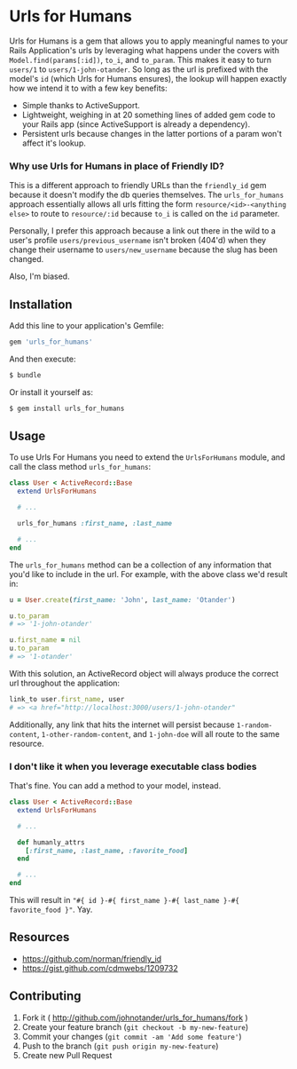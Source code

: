 # Urls for Humans

Urls for Humans is a gem that allows you to apply meaningful names to your Rails Application's urls by leveraging what happens under the covers with `Model.find(params[:id])`, `to_i`, and `to_param`. This makes it easy to turn `users/1` to `users/1-john-otander`. So long as the url is prefixed with the model's `id` (which Urls for Humans ensures), the lookup will happen exactly how we intend it to with a few key benefits:

  * Simple thanks to ActiveSupport.
  * Lightweight, weighing in at 20 something lines of added gem code to your Rails app (since ActiveSupport is already a dependency).
  * Persistent urls because changes in the latter portions of a param won't affect it's lookup.

### Why use Urls for Humans in place of Friendly ID?

This is a different approach to friendly URLs than the `friendly_id` gem because it doesn't modify the db queries themselves. The `urls_for_humans` approach essentially allows all urls fitting the form `resource/<id>-<anything else>` to route to `resource/:id` because `to_i` is called on the `id` parameter.

Personally, I prefer this approach because a link out there in the wild to a user's profile `users/previous_username` isn't broken (404'd) when they change their username to `users/new_username` because the slug has been changed.

Also, I'm biased.

## Installation

Add this line to your application's Gemfile:

```ruby
gem 'urls_for_humans'
```

And then execute:

```bash
$ bundle
```

Or install it yourself as:

```bash
$ gem install urls_for_humans
```

## Usage


To use Urls For Humans you need to extend the `UrlsForHumans` module, and call the class method `urls_for_humans`:

```ruby
class User < ActiveRecord::Base
  extend UrlsForHumans

  # ...

  urls_for_humans :first_name, :last_name

  # ...
end
```

The `urls_for_humans` method can be a collection of any information that you'd like to include in the url. For example, with the above class we'd result in:

```ruby
u = User.create(first_name: 'John', last_name: 'Otander')

u.to_param
# => '1-john-otander'

u.first_name = nil
u.to_param
# => '1-otander'
```

With this solution, an ActiveRecord object will always produce the correct url throughout the application:

```ruby
link_to user.first_name, user
# => <a href="http://localhost:3000/users/1-john-otander" 
```

Additionally, any link that hits the internet will persist because `1-random-content`, `1-other-random-content`, and `1-john-doe` will all route to the same resource.

### I don't like it when you leverage executable class bodies

That's fine. You can add a method to your model, instead.

```ruby
class User < ActiveRecord::Base
  extend UrlsForHumans

  # ...

  def humanly_attrs
    [:first_name, :last_name, :favorite_food]
  end

  # ...
end
```

This will result in `"#{ id }-#{ first_name }-#{ last_name }-#{ favorite_food }"`. Yay.

## Resources

  * <https://github.com/norman/friendly_id>
  * <https://gist.github.com/cdmwebs/1209732>

## Contributing

1. Fork it ( http://github.com/johnotander/urls_for_humans/fork )
2. Create your feature branch (`git checkout -b my-new-feature`)
3. Commit your changes (`git commit -am 'Add some feature'`)
4. Push to the branch (`git push origin my-new-feature`)
5. Create new Pull Request
